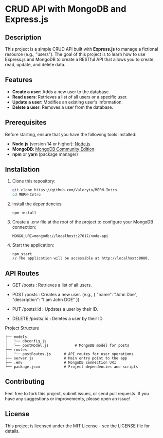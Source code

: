 # CRUD API with MongoDB and Express.js

## Description
This project is a simple CRUD API built with **Express.js** to manage a fictional resource (e.g., "users"). The goal of this project is to learn how to use Express.js and MongoDB to create a RESTful API that allows you to create, read, update, and delete data.

## Features
- **Create a user**: Adds a new user to the database.
- **Read users**: Retrieves a list of all users or a specific user.
- **Update a user**: Modifies an existing user's information.
- **Delete a user**: Removes a user from the database.

## Prerequisites
Before starting, ensure that you have the following tools installed:
- **Node.js** (version 14 or higher): [Node.js](https://nodejs.org/)
- **MongoDB**: [MongoDB Community Edition](https://www.mongodb.com/try/download/community)
- **npm** or **yarn** (package manager)

## Installation

1. Clone this repository:
   ```bash
   git clone https://github.com/Valeryio/MERN-Intro
   cd MERN-Intro


2. Install the dependencies:

	````
	npm install

3. Create a .env file at the root of the project to configure your MongoDB connection:
	```
	MONGO_URI=mongodb://localhost:27017/node-api

4. Start the application:
	```
	npm start
	// The application will be accessible at http://localhost:8080.

## API Routes
- GET /posts : Retrieves a list of all users.

- POST /posts : Creates a new user. (e.g., { "name": "John Doe", "description": "I am John DOE" })

- PUT /posts/:id : Updates a user by their ID.

- DELETE /posts/:id : Deletes a user by their ID.

Project Structure
```
├── models
│   └── dbconfig.js  
│   └── postModel.js            # MongoDB model for posts
├── routes
│   └── postRoutes.js      # API routes for user operations
├── server.js              # Main entry point to the app
├── .env                   # MongoDB connection URI
└── package.json           # Project dependencies and scripts
````

## Contributing
Feel free to fork this project, submit issues, or send pull requests. If you have any suggestions or improvements, please open an issue!


## License
This project is licensed under the MIT License - see the LICENSE file for details.